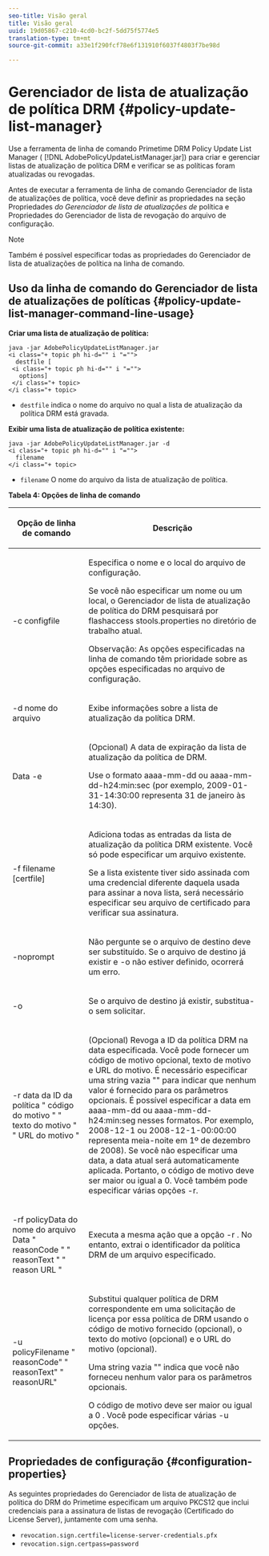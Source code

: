 ```yaml
---
seo-title: Visão geral
title: Visão geral
uuid: 19d05867-c210-4cd0-bc2f-5dd75f5774e5
translation-type: tm+mt
source-git-commit: a33e1f290fcf78e6f131910f6037f4803f7be98d

---
```



# Gerenciador de lista de atualização de política DRM {#policy-update-list-manager}

Use a ferramenta de linha de comando Primetime DRM Policy Update List Manager ( [!DNL AdobePolicyUpdateListManager.jar]) para criar e gerenciar listas de atualização de política DRM e verificar se as políticas foram atualizadas ou revogadas.

Antes de executar a ferramenta de linha de comando Gerenciador de lista de atualizações de política, você deve definir as propriedades na seção Propriedades *do Gerenciador de lista de atualizações de* política e Propriedades do Gerenciador de lista de revogação do arquivo de configuração.

>[!NOTE]
>
>Também é possível especificar todas as propriedades do Gerenciador de lista de atualizações de política na linha de comando.

## Uso da linha de comando do Gerenciador de lista de atualizações de políticas {#policy-update-list-manager-command-line-usage}

**Criar uma lista de atualização de política:**

```
java -jar AdobePolicyUpdateListManager.jar  
<i class="+ topic ph hi-d="" i "="">
  destfile [ 
 <i class="+ topic ph hi-d="" i "="">
   options]  
 </i class="+ topic> 
</i class="+ topic>
```

* `destfile` indica o nome do arquivo no qual a lista de atualização da política DRM está gravada.

**Exibir uma lista de atualização de política existente:**

```
java -jar AdobePolicyUpdateListManager.jar -d  
<i class="+ topic ph hi-d="" i "="">
  filename 
</i class="+ topic>
```

* `filename` O nome do arquivo da lista de atualização de política.

**Tabela 4: Opções de linha de comando**

<table frame="all" colsep="1" rowsep="1" class="+ topic/table adobe-d/table " id="table_ghb_jqy_n4">  
 <thead class="- topic/thead "> 
  <tr rowsep="1" class="- topic/row "> 
   <th colname="1" class="- topic/entry entry"> <p class="- topic/p ">Opção de linha de comando </p> </th> 
   <th colname="2" class="- topic/entry entry"> <p class="- topic/p ">Descrição </p> </th> 
  </tr> 
 </thead>
 <tbody class="- topic/tbody "> 
  <tr rowsep="1" class="- topic/row "> 
   <td colname="1" class="- topic/entry "> <span class="+ topic/ph pr-d/codeph codeph"> -c configfile </span> </td> 
   <td colname="2" class="- topic/entry "> <p class="- topic/p ">Especifica o nome e o local do arquivo de configuração. </p> <p class="- topic/p ">Se você não especificar um nome ou um local, o Gerenciador de lista de atualização de política do DRM pesquisará por <span class="filepath"> flashaccess stools.properties </span> no diretório de trabalho atual. </p> <p>Observação:  As opções especificadas na linha de comando têm prioridade sobre as opções especificadas no arquivo de configuração. </p> </td> 
  </tr> 
  <tr rowsep="1" class="- topic/row "> 
   <td colname="1" class="- topic/entry "> <p class="- topic/p "> <span class="+ topic/ph pr-d/codeph codeph"> -d nome do arquivo </span> </p> </td> 
   <td colname="2" class="- topic/entry "> <p class="- topic/p ">Exibe informações sobre a lista de atualização da política DRM. </p> </td> 
  </tr> 
  <tr rowsep="1" class="- topic/row "> 
   <td colname="1" class="- topic/entry "> <span class="+ topic/ph pr-d/codeph codeph"> Data -e </span> </td> 
   <td colname="2" class="- topic/entry "> <p>(Opcional) A data de expiração da lista de atualização da política de DRM. </p> <p>Use o formato <span class="+ topic/ph pr-d/codeph codeph"> aaaa-mm-dd </span> ou <span class="+ topic/ph pr-d/codeph codeph"> aaaa-mm-dd-h24:min:sec </span> (por exemplo, 2009-01-31-14:30:00 representa 31 de janeiro às 14:30). </p> </td> 
  </tr> 
  <tr rowsep="1" class="- topic/row "> 
   <td colname="1" class="- topic/entry "> <span class="+ topic/ph pr-d/codeph codeph"> -f filename [certfile] </span> </td> 
   <td colname="2" class="- topic/entry "> <p class="- topic/p ">Adiciona todas as entradas da lista de atualização da política DRM existente. Você só pode especificar um arquivo existente. </p> <p class="- topic/p ">Se a lista existente tiver sido assinada com uma credencial diferente daquela usada para assinar a nova lista, será necessário especificar seu arquivo de certificado para verificar sua assinatura. </p> </td> 
  </tr> 
  <tr rowsep="1" class="- topic/row "> 
   <td colname="1" class="- topic/entry "> <span class="+ topic/ph pr-d/codeph codeph"> -noprompt </span> </td> 
   <td colname="2" class="- topic/entry "> <p class="- topic/p ">Não pergunte se o arquivo de destino deve ser substituído. Se o arquivo de destino já existir e <span class="codeph"> -o não </span> estiver definido, ocorrerá um erro. </p> </td> 
  </tr> 
  <tr rowsep="1" class="- topic/row "> 
   <td colname="1" class="- topic/entry "> <span class="codeph"> -o </span> </td> 
   <td colname="2" class="- topic/entry "> <p class="- topic/p ">Se o arquivo de destino já existir, substitua-o sem solicitar. </p> </td> 
  </tr> 
  <tr rowsep="1" class="- topic/row "> 
   <td colname="1" class="- topic/entry "> <span class="+ topic/ph pr-d/codeph codeph"> -r data </span> da ID da política <span class="+ topic/ph pr-d/codeph codeph"> " </span> código do motivo <span class="+ topic/ph pr-d/codeph codeph"> " " </span>texto do motivo <span class="+ topic/ph pr-d/codeph codeph"> " " </span>URL do motivo <span class="+ topic/ph pr-d/codeph codeph"> </span>" </td> 
   <td colname="2" class="- topic/entry "> <p class="- topic/p ">(Opcional) Revoga a ID da política DRM na data especificada. Você pode fornecer um código de motivo opcional, texto de motivo e URL do motivo. É necessário especificar uma string vazia "" para indicar que nenhum valor é fornecido para os parâmetros opcionais. É possível especificar a data em <span class="+ topic/ph pr-d/codeph codeph"> aaaa-mm-dd </span> ou aaaa-mm-dd-h24:min:seg <span class="+ topic/ph pr-d/codeph codeph"> </span> nesses formatos. Por exemplo, 2008-12-1 ou 2008-12-1-00:00:00 representa meia-noite em 1º de dezembro de 2008). Se você não especificar uma data, a data atual será automaticamente aplicada. Portanto, o código de motivo deve ser maior ou igual a 0. Você também pode especificar várias opções -r. </p> </td> 
  </tr> 
  <tr rowsep="1" class="- topic/row "> 
   <td colname="1" class="- topic/entry "> <p class="- topic/p ">-rf <span class="+ topic/ph pr-d/codeph codeph"> policyData do nome do arquivo </span> <span class="+ topic/ph pr-d/codeph codeph"> Data </span> " <span class="+ topic/ph pr-d/codeph codeph"> reasonCode </span>" " <span class="+ topic/ph pr-d/codeph codeph"> reasonText </span>" " <span class="+ topic/ph pr-d/codeph codeph"> reason URL </span>" </p> </td> 
   <td colname="2" class="- topic/entry "> <p class="- topic/p ">Executa a mesma ação que a opção <span class="codeph"> -r </span> . No entanto, extrai o identificador da política DRM de um arquivo especificado. </p> </td> 
  </tr> 
  <tr rowsep="0" class="- topic/row "> 
   <td colname="1" class="- topic/entry "> <span class="codeph"> -u policyFilename " reasonCode" " reasonText" " reasonURL" </span> </td> 
   <td colname="2" class="- topic/entry "> <p>Substitui qualquer política de DRM correspondente em uma solicitação de licença por essa política de DRM usando o código de motivo fornecido (opcional), o texto do motivo (opcional) e o URL do motivo (opcional). </p> <p>Uma string vazia "" indica que você não forneceu nenhum valor para os parâmetros opcionais. </p> <p>O código de motivo deve ser maior ou igual a <span class="codeph"> 0 </span>. Você pode especificar várias <span class="codeph"> -u </span> opções. </p> </td> 
  </tr> 
 </tbody> 
</table>

## Propriedades de configuração {#configuration-properties}

As seguintes propriedades do Gerenciador de lista de atualização de política do DRM do Primetime especificam um arquivo PKCS12 que inclui credenciais para a assinatura de listas de revogação (Certificado do License Server), juntamente com uma senha.

* `revocation.sign.certfile=license-server-credentials.pfx`
* `revocation.sign.certpass=password`